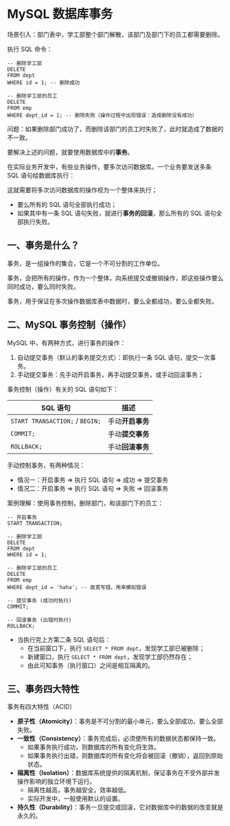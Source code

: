 # MySQL 数据库事务

场景引入：部门表中，学工部整个部门解散，该部门及部门下的员工都需要删除。

执行 SQL 命令：

```mysql
-- 删除学工部
DELETE
FROM dept
WHERE id = 1; -- 删除成功

-- 删除学工部的员工
DELETE
FROM emp
WHERE dept_id = 1; -- 删除失败（操作过程中出现错误：造成删除没有成功）
```

问题：如果删除部门成功了，而删除该部门的员工时失败了，此时就造成了数据的不一致。

要解决上述的问题，就要使用数据库中的**事务**。

在实际业务开发中，有些业务操作，要多次访问数据库。一个业务要发送多条 SQL 语句给数据库执行：

这就需要将多次访问数据库的操作视为一个整体来执行；
- 要么所有的 SQL 语句全部执行成功；
- 如果其中有一条 SQL 语句失败，就进行**事务的回滚**，那么所有的 SQL 语句全部执行失败。

## 一、事务是什么？

事务，是一组操作的集合，它是一个不可分割的工作单位。

事务，会把所有的操作，作为一个整体，向系统提交或撤销操作，即这些操作要么同时成功，要么同时失败。

事务，用于保证在多次操作数据库表中数据时，要么全都成功，要么全都失败。

## 二、MySQL 事务控制（操作）

MySQL 中，有两种方式，进行事务的操作：

1. 自动提交事务（默认的事务提交方式）：即执行一条 SQL 语句，提交一次事务。
2. 手动提交事务：先手动开启事务，再手动提交事务，或手动回滚事务；

事务控制（操作）有关的 SQL 语句如下：

| SQL 语句                       | 描述             |
| ------------------------------ | ---------------- |
| `START TRANSACTION;`  /  `BEGIN;` | 手动**开启事务** |
| `COMMIT;`                      | 手动**提交事务** |
| `ROLLBACK;`                    | 手动**回滚事务**   |

手动控制事务，有两种情况：

- 情况一：开启事务  =>  执行 SQL 语句   =>  成功  =>  提交事务
- 情况二：开启事务  =>  执行 SQL 语句   =>  失败  =>  回滚事务

案例理解：使用事务控制，删除部门，和该部门下的员工：

```mysql
-- 开启事务
START TRANSACTION;

-- 删除学工部
DELETE
FROM dept
WHERE id = 1;

-- 删除学工部的员工
DELETE
FROM emp
WHERE dept_id = 'haha'; -- 故意写错，用来模拟错误

-- 提交事务 (成功时执行)
COMMIT;

-- 回滚事务 (出错时执行)
ROLLBACK;
```

- 当执行完上方第二条 SQL 语句后：
  - 在当前窗口下，执行 `SELECT * FROM dept`，发现学工部已被删除；
  - 新建窗口，执行 `SELECT * FROM dept`，发现学工部仍然存在；
  - 由此可知事务（执行窗口）之间是相互隔离的。

## 三、事务四大特性

事务有四大特性（ACID）

- **原子性（Atomicity）**：事务是不可分割的最小单元，要么全部成功，要么全部失败。
- **一致性（Consistency）**：事务完成后，必须使所有的数据状态都保持一致。
  - 如果事务执行成功，则数据库的所有变化将生效。
  - 如果事务执行出错，则数据库的所有变化将会被回滚（撤销），返回到原始状态。
- **隔离性（Isolation）**：数据库系统提供的隔离机制，保证事务在不受外部并发操作影响的独立环境下运行。
  - 隔离性越高，事务越安全，效率越低。
  - 实际开发中，一般使用默认的设置。
- **持久性（Durability）**：事务一旦提交或回滚，它对数据库中的数据的改变就是永久的。
